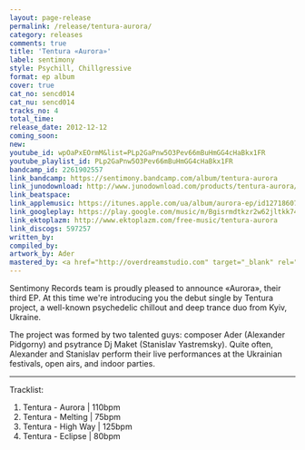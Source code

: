 ```yaml
---
layout: page-release
permalink: /release/tentura-aurora/
category: releases
comments: true
title: 'Tentura «Aurora»'
label: sentimony
style: Psychill, Chillgressive
format: ep album
cover: true
cat_no: sencd014
cat_nu: sencd014
tracks_no: 4
total_time: 
release_date: 2012-12-12
coming_soon: 
new: 
youtube_id: wpOaPxEOrmM&list=PLp2GaPnw5O3Pev66mBuHmGG4cHaBkx1FR
youtube_playlist_id: PLp2GaPnw5O3Pev66mBuHmGG4cHaBkx1FR
bandcamp_id: 2261902557
link_bandcamp: https://sentimony.bandcamp.com/album/tentura-aurora
link_junodownload: http://www.junodownload.com/products/tentura-aurora/2101473-02
link_beatspace: 
link_applemusic: https://itunes.apple.com/ua/album/aurora-ep/id1271860711?l=uk
link_googleplay: https://play.google.com/music/m/Bgisrmdtkzr2w62jltkk74rut3u?t=Tentura_Aurora
link_ektoplazm: http://www.ektoplazm.com/free-music/tentura-aurora
link_discogs: 597257
written_by: 
compiled_by: 
artwork_by: Ader
mastered_by: <a href="http://overdreamstudio.com" target="_blank" rel="noopener">Makus (Overdream Studio)</a>
---
```


Sentimony Records team is proudly pleased to announce «Aurora», their third EP. At this time we're introducing you the debut single by Tentura project, a well-known psychedelic chillout and deep trance duo from Kyiv, Ukraine.

The project was formed by two talented guys: composer Ader (Alexander Pidgorny) and psytrance Dj Maket (Stanislav Yastremsky). Quite often, Alexander and Stanislav perform their live performances at the Ukrainian festivals, open airs, and indoor parties.

---
Tracklist:

01. Tentura - Aurora \| 110bpm
02. Tentura - Melting \| 75bpm
03. Tentura - High Way \| 125bpm
04. Tentura - Eclipse \| 80bpm
